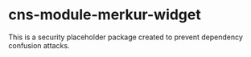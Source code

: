 # cns-module-merkur-widget

This is a security placeholder package created to prevent dependency confusion attacks.